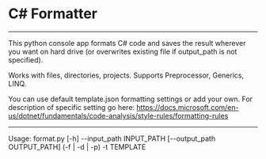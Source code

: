 # C# Formatter
____
This python console app formats C# code and saves the result wherever you want on hard drive (or overwrites existing file if output_path is not specified).

Works with files, directories, projects.
Supports Preprocessor, Generics, LINQ.

You can use default template.json formatting settings or add your own.
For description of specific setting go here: https://docs.microsoft.com/en-us/dotnet/fundamentals/code-analysis/style-rules/formatting-rules
____
Usage: 
format.py [-h] --input_path INPUT_PATH [--output_path OUTPUT_PATH] (-f | -d | -p) -t TEMPLATE
